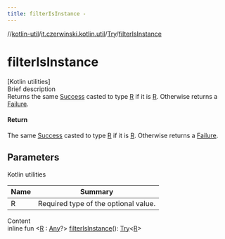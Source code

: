 ```yaml
---
title: filterIsInstance -
---
```

//[kotlin-util](../../index.md)/[it.czerwinski.kotlin.util](../index.md)/[Try](index.md)/[filterIsInstance](filter-is-instance.md)



# filterIsInstance  
[Kotlin utilities]  
Brief description  
Returns the same [Success](../-success/index.md) casted to type [R]() if it is [R](). Otherwise returns a [Failure](../-failure/index.md).  
  


#### Return  
The same [Success](../-success/index.md) casted to type [R]() if it is [R](). Otherwise returns a [Failure](../-failure/index.md).  
  


## Parameters  
  
Kotlin utilities  
  
|  Name|  Summary| 
|---|---|
| R| Required type of the optional value.
  
  
Content  
inline fun <[R](filter-is-instance.md) : [Any](https://kotlinlang.org/api/latest/jvm/stdlib/kotlin/-any/index.html)?> [filterIsInstance](filter-is-instance.md)(): [Try](index.md)<[R](filter-is-instance.md)>  



